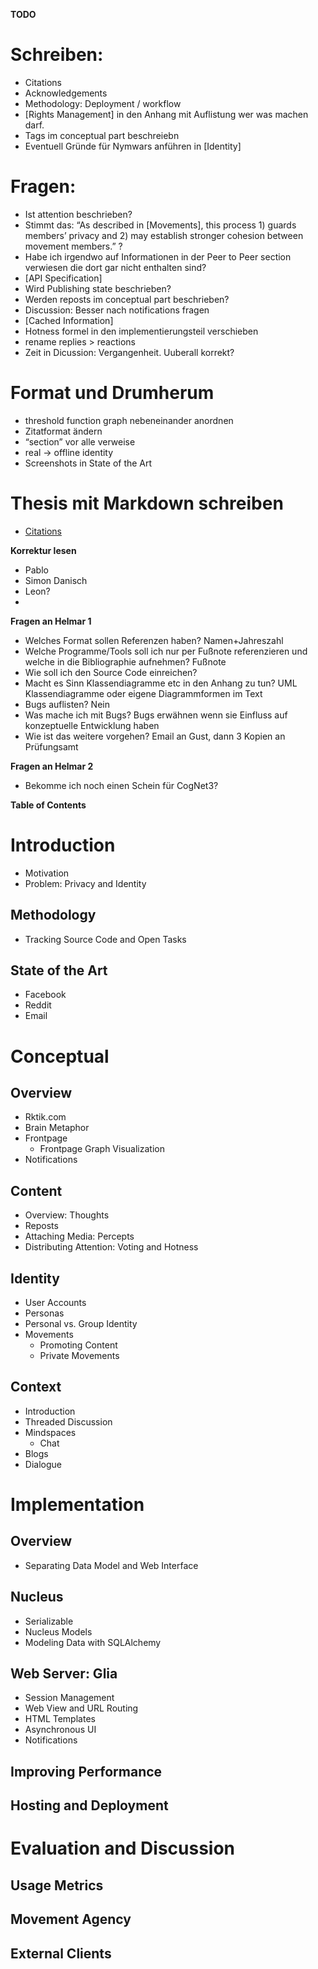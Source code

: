**TODO**

# Schreiben:
- Citations
- Acknowledgements
- Methodology: Deployment / workflow
- [Rights Management] in den Anhang mit Auflistung wer was machen darf.
- Tags im conceptual part beschreiebn
- Eventuell Gründe für Nymwars anführen in [Identity]

# Fragen:
- Ist attention beschrieben?
- Stimmt das: “As described in [Movements], this process 1) guards members’ privacy and 2) may establish stronger cohesion between movement members.” ?
- Habe ich irgendwo auf Informationen in der Peer to Peer section verwiesen die dort gar nicht enthalten sind?
- [API Specification]
- Wird Publishing state beschrieben?
- Werden reposts im conceptual part beschrieben?
- Discussion: Besser nach notifications fragen
- [Cached Information]
- Hotness formel in den implementierungsteil verschieben
- rename replies > reactions
- Zeit in Dicussion: Vergangenheit. Uuberall korrekt?

# Format und Drumherum
- threshold function graph nebeneinander anordnen
- Zitatformat ändern
- “section” vor alle verweise
- real -> offline identity
- Screenshots in State of the Art

# Thesis mit Markdown schreiben
- [Citations](http://pandoc.org/demo/example19/Extension-citations.html)

**Korrektur lesen**
- Pablo
- Simon Danisch
- Leon?
- 

**Fragen an Helmar 1**

- Welches Format sollen Referenzen haben? 
	Namen+Jahreszahl
- Welche Programme/Tools soll ich nur per Fußnote referenzieren und welche in die Bibliographie aufnehmen?
	Fußnote
- Wie soll ich den Source Code einreichen?
- Macht es Sinn Klassendiagramme etc in den Anhang zu tun?
	UML Klassendiagramme oder eigene Diagrammformen im Text
- Bugs auflisten?
	Nein
- Was mache ich mit Bugs? 
	Bugs erwähnen wenn sie Einfluss auf konzeptuelle Entwicklung haben
- Wie ist das weitere vorgehen?
	Email an Gust, dann 3 Kopien an Prüfungsamt

**Fragen an Helmar 2**
- Bekomme ich noch einen Schein für CogNet3?

**Table of Contents**


# Introduction

- Motivation
- Problem: Privacy and Identity

## Methodology

- Tracking Source Code and Open Tasks

## State of the Art

- Facebook
- Reddit
- Email


# Conceptual

## Overview

- Rktik.com
- Brain Metaphor
- Frontpage
	- Frontpage Graph Visualization
- Notifications

## Content

- Overview: Thoughts
- Reposts
- Attaching Media: Percepts
- Distributing Attention: Voting and Hotness 

## Identity

- User Accounts
- Personas
- Personal vs. Group Identity
- Movements
	- Promoting Content
	- Private Movements

## Context

- Introduction
- Threaded Discussion
- Mindspaces
	- Chat
- Blogs
- Dialogue


# Implementation

## Overview

- Separating Data Model and Web Interface

## Nucleus

- Serializable
- Nucleus Models
- Modeling Data with SQLAlchemy

## Web Server: Glia

- Session Management
- Web View and URL Routing
- HTML Templates
- Asynchronous UI
- Notifications

## Improving Performance

## Hosting and Deployment

# Evaluation and Discussion

## Usage Metrics

## Movement Agency

## External Clients